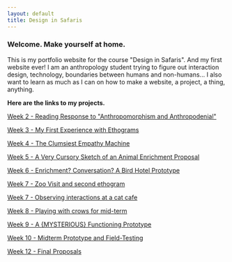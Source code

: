 ```yaml
---
layout: default
title: Design in Safaris
---
```

### Welcome. Make yourself at home.

This is my portfolio website for the course "Design in Safaris". And my first website ever! 
I am an anthropology student trying to figure out interaction design, technology, boundaries between humans and non-humans... 
I also want to learn as much as I can on how to make a website, a project, a thing, anything.

**Here are the links to my projects.**

[Week 2 - Reading Response to "Anthropomorphism and Anthropodenial"](/2019-01-28-week-2.md)

[Week 3 - My First Experience with Ethograms](/2019-02-03-week-3.md)

[Week 4 - The Clumsiest Empathy Machine](/2019-02-11-week-4.md)

[Week 5 - A Very Cursory Sketch of an Animal Enrichment Proposal](/2019-02-18-week-5.md)

[Week 6 - Enrichment? Conversation? A Bird Hotel Prototype](/2019-02-25-week-6.md)

[Week 7 - Zoo Visit and second ethogram](/2019-03-05-week-7.md)

[Week 7 - Observing interactions at a cat cafe](/2019-03-03-week-7.md)

[Week 8 - Playing with crows for mid-term](/2019-03-07-week-8.md)

[Week 9 - A {MYSTERIOUS} Functioning Prototype](/2019-03-13-week-9.md)

[Week 10 - Midterm Prototype and Field-Testing](/2019-03-26-week-10.md)

[Week 12 - Final Proposals](2019-04-09-week-12.md)


